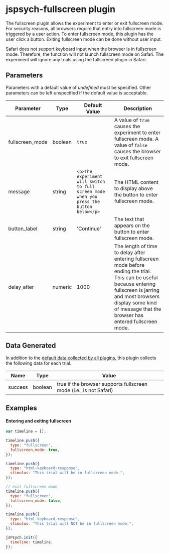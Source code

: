 # jspsych-fullscreen plugin

The fullscreen plugin allows the experiment to enter or exit fullscreen mode. For security reasons, all browsers require that entry into fullscreen mode is triggered by a user action. To enter fullscreen mode, this plugin has the user click a button. Exiting fullscreen mode can be done without user input.

Safari does not support keyboard input when the browser is in fullscreen mode. Therefore, the function will not launch fullscreen mode on Safari. The experiment will ignore any trials using the fullscreen plugin in Safari.

## Parameters

Parameters with a default value of _undefined_ must be specified. Other parameters can be left unspecified if the default value is acceptable.

| Parameter       | Type    | Default Value                                                                           | Description                                                                                                                                                                                                                                |
| --------------- | ------- | --------------------------------------------------------------------------------------- | ------------------------------------------------------------------------------------------------------------------------------------------------------------------------------------------------------------------------------------------ |
| fullscreen_mode | boolean | `true`                                                                                  | A value of `true` causes the experiment to enter fullscreen mode. A value of `false` causes the browser to exit fullscreen mode.                                                                                                           |
| message         | string  | `<p>The experiment will switch to full screen mode when you press the button below</p>` | The HTML content to display above the button to enter fullscreen mode.                                                                                                                                                                     |
| button_label    | string  | 'Continue'                                                                              | The text that appears on the button to enter fullscreen mode.                                                                                                                                                                              |
| delay_after     | numeric | 1000                                                                                    | The length of time to delay after entering fullscreen mode before ending the trial. This can be useful because entering fullscreen is jarring and most browsers display some kind of message that the browser has entered fullscreen mode. |

## Data Generated

In addition to the [default data collected by all plugins](overview#datacollectedbyplugins), this plugin collects the following data for each trial.

| Name    | Type    | Value                                                              |
| ------- | ------- | ------------------------------------------------------------------ |
| success | boolean | true if the browser supports fullscreen mode (i.e., is not Safari) |

## Examples

#### Entering and exiting fullscreen

```javascript
var timeline = [];

timeline.push({
  type: "fullscreen",
  fullscreen_mode: true,
});

timeline.push({
  type: "html-keyboard-response",
  stimulus: "This trial will be in fullscreen mode.",
});

// exit fullscreen mode
timeline.push({
  type: "fullscreen",
  fullscreen_mode: false,
});

timeline.push({
  type: "html-keyboard-response",
  stimulus: "This trial will NOT be in fullscreen mode.",
});

jsPsych.init({
  timeline: timeline,
});
```
